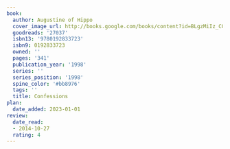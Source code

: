 ```yaml
---
book:
  author: Augustine of Hippo
  cover_image_url: http://books.google.com/books/content?id=BLgzMiIz_C0C&printsec=frontcover&img=1&zoom=1&source=gbs_api
  goodreads: '27037'
  isbn13: '9780192833723'
  isbn9: 0192833723
  owned: ''
  pages: '341'
  publication_year: '1998'
  series: ''
  series_position: '1998'
  spine_color: '#bb8976'
  tags: ''
  title: Confessions
plan:
  date_added: 2023-01-01
review:
  date_read:
  - 2014-10-27
  rating: 4
---
```

